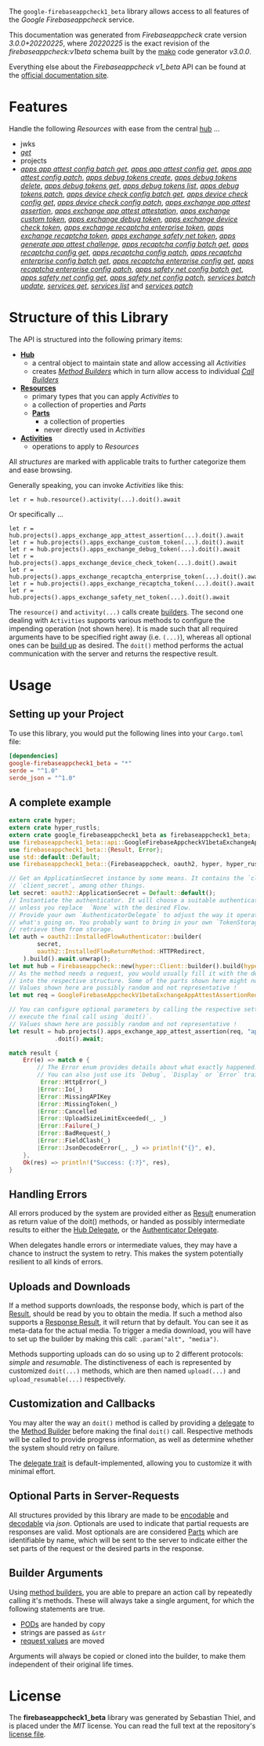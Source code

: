 <!---
DO NOT EDIT !
This file was generated automatically from 'src/mako/api/README.md.mako'
DO NOT EDIT !
-->
The `google-firebaseappcheck1_beta` library allows access to all features of the *Google Firebaseappcheck* service.

This documentation was generated from *Firebaseappcheck* crate version *3.0.0+20220225*, where *20220225* is the exact revision of the *firebaseappcheck:v1beta* schema built by the [mako](http://www.makotemplates.org/) code generator *v3.0.0*.

Everything else about the *Firebaseappcheck* *v1_beta* API can be found at the
[official documentation site](https://firebase.google.com/docs/app-check).
# Features

Handle the following *Resources* with ease from the central [hub](https://docs.rs/google-firebaseappcheck1_beta/3.0.0+20220225/google_firebaseappcheck1_beta/Firebaseappcheck) ... 

* jwks
 * [*get*](https://docs.rs/google-firebaseappcheck1_beta/3.0.0+20220225/google_firebaseappcheck1_beta/api::JwkGetCall)
* projects
 * [*apps app attest config batch get*](https://docs.rs/google-firebaseappcheck1_beta/3.0.0+20220225/google_firebaseappcheck1_beta/api::ProjectAppAppAttestConfigBatchGetCall), [*apps app attest config get*](https://docs.rs/google-firebaseappcheck1_beta/3.0.0+20220225/google_firebaseappcheck1_beta/api::ProjectAppAppAttestConfigGetCall), [*apps app attest config patch*](https://docs.rs/google-firebaseappcheck1_beta/3.0.0+20220225/google_firebaseappcheck1_beta/api::ProjectAppAppAttestConfigPatchCall), [*apps debug tokens create*](https://docs.rs/google-firebaseappcheck1_beta/3.0.0+20220225/google_firebaseappcheck1_beta/api::ProjectAppDebugTokenCreateCall), [*apps debug tokens delete*](https://docs.rs/google-firebaseappcheck1_beta/3.0.0+20220225/google_firebaseappcheck1_beta/api::ProjectAppDebugTokenDeleteCall), [*apps debug tokens get*](https://docs.rs/google-firebaseappcheck1_beta/3.0.0+20220225/google_firebaseappcheck1_beta/api::ProjectAppDebugTokenGetCall), [*apps debug tokens list*](https://docs.rs/google-firebaseappcheck1_beta/3.0.0+20220225/google_firebaseappcheck1_beta/api::ProjectAppDebugTokenListCall), [*apps debug tokens patch*](https://docs.rs/google-firebaseappcheck1_beta/3.0.0+20220225/google_firebaseappcheck1_beta/api::ProjectAppDebugTokenPatchCall), [*apps device check config batch get*](https://docs.rs/google-firebaseappcheck1_beta/3.0.0+20220225/google_firebaseappcheck1_beta/api::ProjectAppDeviceCheckConfigBatchGetCall), [*apps device check config get*](https://docs.rs/google-firebaseappcheck1_beta/3.0.0+20220225/google_firebaseappcheck1_beta/api::ProjectAppDeviceCheckConfigGetCall), [*apps device check config patch*](https://docs.rs/google-firebaseappcheck1_beta/3.0.0+20220225/google_firebaseappcheck1_beta/api::ProjectAppDeviceCheckConfigPatchCall), [*apps exchange app attest assertion*](https://docs.rs/google-firebaseappcheck1_beta/3.0.0+20220225/google_firebaseappcheck1_beta/api::ProjectAppExchangeAppAttestAssertionCall), [*apps exchange app attest attestation*](https://docs.rs/google-firebaseappcheck1_beta/3.0.0+20220225/google_firebaseappcheck1_beta/api::ProjectAppExchangeAppAttestAttestationCall), [*apps exchange custom token*](https://docs.rs/google-firebaseappcheck1_beta/3.0.0+20220225/google_firebaseappcheck1_beta/api::ProjectAppExchangeCustomTokenCall), [*apps exchange debug token*](https://docs.rs/google-firebaseappcheck1_beta/3.0.0+20220225/google_firebaseappcheck1_beta/api::ProjectAppExchangeDebugTokenCall), [*apps exchange device check token*](https://docs.rs/google-firebaseappcheck1_beta/3.0.0+20220225/google_firebaseappcheck1_beta/api::ProjectAppExchangeDeviceCheckTokenCall), [*apps exchange recaptcha enterprise token*](https://docs.rs/google-firebaseappcheck1_beta/3.0.0+20220225/google_firebaseappcheck1_beta/api::ProjectAppExchangeRecaptchaEnterpriseTokenCall), [*apps exchange recaptcha token*](https://docs.rs/google-firebaseappcheck1_beta/3.0.0+20220225/google_firebaseappcheck1_beta/api::ProjectAppExchangeRecaptchaTokenCall), [*apps exchange safety net token*](https://docs.rs/google-firebaseappcheck1_beta/3.0.0+20220225/google_firebaseappcheck1_beta/api::ProjectAppExchangeSafetyNetTokenCall), [*apps generate app attest challenge*](https://docs.rs/google-firebaseappcheck1_beta/3.0.0+20220225/google_firebaseappcheck1_beta/api::ProjectAppGenerateAppAttestChallengeCall), [*apps recaptcha config batch get*](https://docs.rs/google-firebaseappcheck1_beta/3.0.0+20220225/google_firebaseappcheck1_beta/api::ProjectAppRecaptchaConfigBatchGetCall), [*apps recaptcha config get*](https://docs.rs/google-firebaseappcheck1_beta/3.0.0+20220225/google_firebaseappcheck1_beta/api::ProjectAppRecaptchaConfigGetCall), [*apps recaptcha config patch*](https://docs.rs/google-firebaseappcheck1_beta/3.0.0+20220225/google_firebaseappcheck1_beta/api::ProjectAppRecaptchaConfigPatchCall), [*apps recaptcha enterprise config batch get*](https://docs.rs/google-firebaseappcheck1_beta/3.0.0+20220225/google_firebaseappcheck1_beta/api::ProjectAppRecaptchaEnterpriseConfigBatchGetCall), [*apps recaptcha enterprise config get*](https://docs.rs/google-firebaseappcheck1_beta/3.0.0+20220225/google_firebaseappcheck1_beta/api::ProjectAppRecaptchaEnterpriseConfigGetCall), [*apps recaptcha enterprise config patch*](https://docs.rs/google-firebaseappcheck1_beta/3.0.0+20220225/google_firebaseappcheck1_beta/api::ProjectAppRecaptchaEnterpriseConfigPatchCall), [*apps safety net config batch get*](https://docs.rs/google-firebaseappcheck1_beta/3.0.0+20220225/google_firebaseappcheck1_beta/api::ProjectAppSafetyNetConfigBatchGetCall), [*apps safety net config get*](https://docs.rs/google-firebaseappcheck1_beta/3.0.0+20220225/google_firebaseappcheck1_beta/api::ProjectAppSafetyNetConfigGetCall), [*apps safety net config patch*](https://docs.rs/google-firebaseappcheck1_beta/3.0.0+20220225/google_firebaseappcheck1_beta/api::ProjectAppSafetyNetConfigPatchCall), [*services batch update*](https://docs.rs/google-firebaseappcheck1_beta/3.0.0+20220225/google_firebaseappcheck1_beta/api::ProjectServiceBatchUpdateCall), [*services get*](https://docs.rs/google-firebaseappcheck1_beta/3.0.0+20220225/google_firebaseappcheck1_beta/api::ProjectServiceGetCall), [*services list*](https://docs.rs/google-firebaseappcheck1_beta/3.0.0+20220225/google_firebaseappcheck1_beta/api::ProjectServiceListCall) and [*services patch*](https://docs.rs/google-firebaseappcheck1_beta/3.0.0+20220225/google_firebaseappcheck1_beta/api::ProjectServicePatchCall)




# Structure of this Library

The API is structured into the following primary items:

* **[Hub](https://docs.rs/google-firebaseappcheck1_beta/3.0.0+20220225/google_firebaseappcheck1_beta/Firebaseappcheck)**
    * a central object to maintain state and allow accessing all *Activities*
    * creates [*Method Builders*](https://docs.rs/google-firebaseappcheck1_beta/3.0.0+20220225/google_firebaseappcheck1_beta/client::MethodsBuilder) which in turn
      allow access to individual [*Call Builders*](https://docs.rs/google-firebaseappcheck1_beta/3.0.0+20220225/google_firebaseappcheck1_beta/client::CallBuilder)
* **[Resources](https://docs.rs/google-firebaseappcheck1_beta/3.0.0+20220225/google_firebaseappcheck1_beta/client::Resource)**
    * primary types that you can apply *Activities* to
    * a collection of properties and *Parts*
    * **[Parts](https://docs.rs/google-firebaseappcheck1_beta/3.0.0+20220225/google_firebaseappcheck1_beta/client::Part)**
        * a collection of properties
        * never directly used in *Activities*
* **[Activities](https://docs.rs/google-firebaseappcheck1_beta/3.0.0+20220225/google_firebaseappcheck1_beta/client::CallBuilder)**
    * operations to apply to *Resources*

All *structures* are marked with applicable traits to further categorize them and ease browsing.

Generally speaking, you can invoke *Activities* like this:

```Rust,ignore
let r = hub.resource().activity(...).doit().await
```

Or specifically ...

```ignore
let r = hub.projects().apps_exchange_app_attest_assertion(...).doit().await
let r = hub.projects().apps_exchange_custom_token(...).doit().await
let r = hub.projects().apps_exchange_debug_token(...).doit().await
let r = hub.projects().apps_exchange_device_check_token(...).doit().await
let r = hub.projects().apps_exchange_recaptcha_enterprise_token(...).doit().await
let r = hub.projects().apps_exchange_recaptcha_token(...).doit().await
let r = hub.projects().apps_exchange_safety_net_token(...).doit().await
```

The `resource()` and `activity(...)` calls create [builders][builder-pattern]. The second one dealing with `Activities` 
supports various methods to configure the impending operation (not shown here). It is made such that all required arguments have to be 
specified right away (i.e. `(...)`), whereas all optional ones can be [build up][builder-pattern] as desired.
The `doit()` method performs the actual communication with the server and returns the respective result.

# Usage

## Setting up your Project

To use this library, you would put the following lines into your `Cargo.toml` file:

```toml
[dependencies]
google-firebaseappcheck1_beta = "*"
serde = "^1.0"
serde_json = "^1.0"
```

## A complete example

```Rust
extern crate hyper;
extern crate hyper_rustls;
extern crate google_firebaseappcheck1_beta as firebaseappcheck1_beta;
use firebaseappcheck1_beta::api::GoogleFirebaseAppcheckV1betaExchangeAppAttestAssertionRequest;
use firebaseappcheck1_beta::{Result, Error};
use std::default::Default;
use firebaseappcheck1_beta::{Firebaseappcheck, oauth2, hyper, hyper_rustls};

// Get an ApplicationSecret instance by some means. It contains the `client_id` and 
// `client_secret`, among other things.
let secret: oauth2::ApplicationSecret = Default::default();
// Instantiate the authenticator. It will choose a suitable authentication flow for you, 
// unless you replace  `None` with the desired Flow.
// Provide your own `AuthenticatorDelegate` to adjust the way it operates and get feedback about 
// what's going on. You probably want to bring in your own `TokenStorage` to persist tokens and
// retrieve them from storage.
let auth = oauth2::InstalledFlowAuthenticator::builder(
        secret,
        oauth2::InstalledFlowReturnMethod::HTTPRedirect,
    ).build().await.unwrap();
let mut hub = Firebaseappcheck::new(hyper::Client::builder().build(hyper_rustls::HttpsConnector::with_native_roots()), auth);
// As the method needs a request, you would usually fill it with the desired information
// into the respective structure. Some of the parts shown here might not be applicable !
// Values shown here are possibly random and not representative !
let mut req = GoogleFirebaseAppcheckV1betaExchangeAppAttestAssertionRequest::default();

// You can configure optional parameters by calling the respective setters at will, and
// execute the final call using `doit()`.
// Values shown here are possibly random and not representative !
let result = hub.projects().apps_exchange_app_attest_assertion(req, "app")
             .doit().await;

match result {
    Err(e) => match e {
        // The Error enum provides details about what exactly happened.
        // You can also just use its `Debug`, `Display` or `Error` traits
         Error::HttpError(_)
        |Error::Io(_)
        |Error::MissingAPIKey
        |Error::MissingToken(_)
        |Error::Cancelled
        |Error::UploadSizeLimitExceeded(_, _)
        |Error::Failure(_)
        |Error::BadRequest(_)
        |Error::FieldClash(_)
        |Error::JsonDecodeError(_, _) => println!("{}", e),
    },
    Ok(res) => println!("Success: {:?}", res),
}

```
## Handling Errors

All errors produced by the system are provided either as [Result](https://docs.rs/google-firebaseappcheck1_beta/3.0.0+20220225/google_firebaseappcheck1_beta/client::Result) enumeration as return value of
the doit() methods, or handed as possibly intermediate results to either the 
[Hub Delegate](https://docs.rs/google-firebaseappcheck1_beta/3.0.0+20220225/google_firebaseappcheck1_beta/client::Delegate), or the [Authenticator Delegate](https://docs.rs/yup-oauth2/*/yup_oauth2/trait.AuthenticatorDelegate.html).

When delegates handle errors or intermediate values, they may have a chance to instruct the system to retry. This 
makes the system potentially resilient to all kinds of errors.

## Uploads and Downloads
If a method supports downloads, the response body, which is part of the [Result](https://docs.rs/google-firebaseappcheck1_beta/3.0.0+20220225/google_firebaseappcheck1_beta/client::Result), should be
read by you to obtain the media.
If such a method also supports a [Response Result](https://docs.rs/google-firebaseappcheck1_beta/3.0.0+20220225/google_firebaseappcheck1_beta/client::ResponseResult), it will return that by default.
You can see it as meta-data for the actual media. To trigger a media download, you will have to set up the builder by making
this call: `.param("alt", "media")`.

Methods supporting uploads can do so using up to 2 different protocols: 
*simple* and *resumable*. The distinctiveness of each is represented by customized 
`doit(...)` methods, which are then named `upload(...)` and `upload_resumable(...)` respectively.

## Customization and Callbacks

You may alter the way an `doit()` method is called by providing a [delegate](https://docs.rs/google-firebaseappcheck1_beta/3.0.0+20220225/google_firebaseappcheck1_beta/client::Delegate) to the 
[Method Builder](https://docs.rs/google-firebaseappcheck1_beta/3.0.0+20220225/google_firebaseappcheck1_beta/client::CallBuilder) before making the final `doit()` call. 
Respective methods will be called to provide progress information, as well as determine whether the system should 
retry on failure.

The [delegate trait](https://docs.rs/google-firebaseappcheck1_beta/3.0.0+20220225/google_firebaseappcheck1_beta/client::Delegate) is default-implemented, allowing you to customize it with minimal effort.

## Optional Parts in Server-Requests

All structures provided by this library are made to be [encodable](https://docs.rs/google-firebaseappcheck1_beta/3.0.0+20220225/google_firebaseappcheck1_beta/client::RequestValue) and 
[decodable](https://docs.rs/google-firebaseappcheck1_beta/3.0.0+20220225/google_firebaseappcheck1_beta/client::ResponseResult) via *json*. Optionals are used to indicate that partial requests are responses 
are valid.
Most optionals are are considered [Parts](https://docs.rs/google-firebaseappcheck1_beta/3.0.0+20220225/google_firebaseappcheck1_beta/client::Part) which are identifiable by name, which will be sent to 
the server to indicate either the set parts of the request or the desired parts in the response.

## Builder Arguments

Using [method builders](https://docs.rs/google-firebaseappcheck1_beta/3.0.0+20220225/google_firebaseappcheck1_beta/client::CallBuilder), you are able to prepare an action call by repeatedly calling it's methods.
These will always take a single argument, for which the following statements are true.

* [PODs][wiki-pod] are handed by copy
* strings are passed as `&str`
* [request values](https://docs.rs/google-firebaseappcheck1_beta/3.0.0+20220225/google_firebaseappcheck1_beta/client::RequestValue) are moved

Arguments will always be copied or cloned into the builder, to make them independent of their original life times.

[wiki-pod]: http://en.wikipedia.org/wiki/Plain_old_data_structure
[builder-pattern]: http://en.wikipedia.org/wiki/Builder_pattern
[google-go-api]: https://github.com/google/google-api-go-client

# License
The **firebaseappcheck1_beta** library was generated by Sebastian Thiel, and is placed 
under the *MIT* license.
You can read the full text at the repository's [license file][repo-license].

[repo-license]: https://github.com/Byron/google-apis-rsblob/main/LICENSE.md

